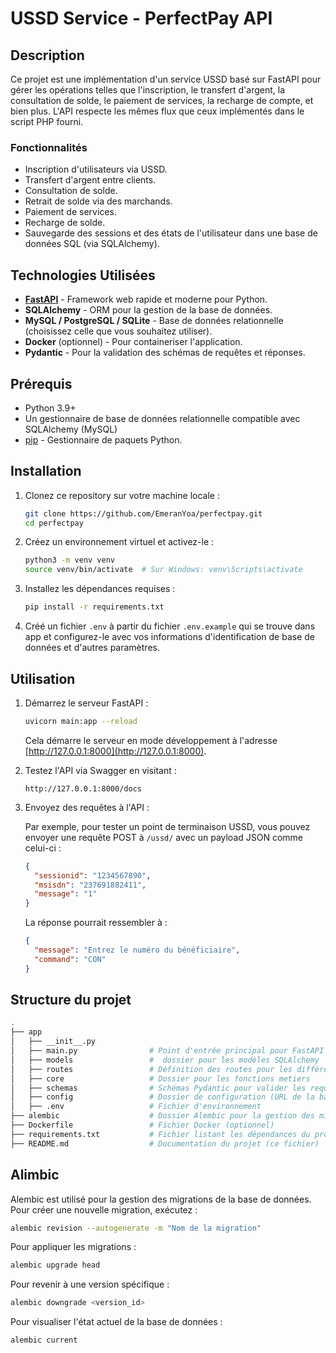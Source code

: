 # USSD Service - PerfectPay API

## Description

Ce projet est une implémentation d'un service USSD basé sur FastAPI pour gérer les opérations telles que l'inscription, le transfert d'argent, la consultation de solde, le paiement de services, la recharge de compte, et bien plus. L'API respecte les mêmes flux que ceux implémentés dans le script PHP fourni.

### Fonctionnalités

- Inscription d'utilisateurs via USSD.
- Transfert d'argent entre clients.
- Consultation de solde.
- Retrait de solde via des marchands.
- Paiement de services.
- Recharge de solde.
- Sauvegarde des sessions et des états de l'utilisateur dans une base de données SQL (via SQLAlchemy).

## Technologies Utilisées

- **[FastAPI](https://fastapi.tiangolo.com/)** - Framework web rapide et moderne pour Python.
- **SQLAlchemy** - ORM pour la gestion de la base de données.
- **MySQL / PostgreSQL / SQLite** - Base de données relationnelle (choisissez celle que vous souhaitez utiliser).
- **Docker** (optionnel) - Pour containeriser l'application.
- **Pydantic** - Pour la validation des schémas de requêtes et réponses.

## Prérequis

- Python 3.9+
- Un gestionnaire de base de données relationnelle compatible avec SQLAlchemy (MySQL)
- [pip](https://pip.pypa.io/en/stable/) - Gestionnaire de paquets Python.

## Installation

1. Clonez ce repository sur votre machine locale :

   ```bash
   git clone https://github.com/EmeranYoa/perfectpay.git
   cd perfectpay
   ```

2. Créez un environnement virtuel et activez-le :

   ```bash
   python3 -m venv venv
   source venv/bin/activate  # Sur Windows: venv\Scripts\activate
   ```

3. Installez les dépendances requises :

   ```bash
   pip install -r requirements.txt
   ```

4. Créé un fichier `.env` à partir du fichier `.env.example` qui se trouve dans app et configurez-le avec vos informations d'identification de base de données et d'autres paramètres.

## Utilisation

1. Démarrez le serveur FastAPI :

   ```bash
   uvicorn main:app --reload
   ```

   Cela démarre le serveur en mode développement à l'adresse [http://127.0.0.1:8000](http://127.0.0.1:8000).

2. Testez l'API via Swagger en visitant :

   ```
   http://127.0.0.1:8000/docs
   ```

3. Envoyez des requêtes à l'API :

   Par exemple, pour tester un point de terminaison USSD, vous pouvez envoyer une requête POST à `/ussd/` avec un payload JSON comme celui-ci :

   ```json
   {
     "sessionid": "1234567890",
     "msisdn": "237691882411",
     "message": "1"
   }
   ```

   La réponse pourrait ressembler à :

   ```json
   {
     "message": "Entrez le numéro du bénéficiaire",
     "command": "CON"
   }
   ```

## Structure du projet

```bash
.
├── app
│   ├── __init__.py
│   ├── main.py                # Point d'entrée principal pour FastAPI
│   ├── models                 #  dossier pour les modèles SQLAlchemy
│   ├── routes                 # Définition des routes pour les différentes opérations
│   ├── core                   # Dossier pour les fonctions metiers
│   ├── schemas                # Schémas Pydantic pour valider les requêtes et réponses
│   ├── config                 # Dossier de configuration (URL de la base de données, etc.)
│   ├── .env                   # Fichier d'environnement
├── alembic                    # Dossier Alembic pour la gestion des migrations
├── Dockerfile                 # Fichier Docker (optionnel)
├── requirements.txt           # Fichier listant les dépendances du projet
├── README.md                  # Documentation du projet (ce fichier)
```

## Alimbic

Alembic est utilisé pour la gestion des migrations de la base de données. Pour créer une nouvelle migration, exécutez :

```bash
alembic revision --autogenerate -m "Nom de la migration"
```

Pour appliquer les migrations :

```bash
alembic upgrade head
```

Pour revenir à une version spécifique :

```bash
alembic downgrade <version_id>
```

Pour visualiser l'état actuel de la base de données :

```bash
alembic current
```

<!-- ## Licence
Ce projet est sous licence MIT - voir le fichier [LICENSE](LICENSE) pour plus de détails. -->
